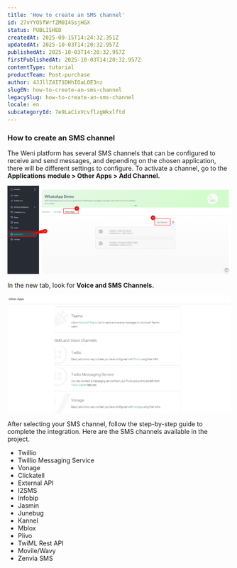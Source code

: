 ```yaml
---
title: 'How to create an SMS channel'
id: 27vYYO5fWrfZM0I4SsjHGX
status: PUBLISHED
createdAt: 2025-09-15T14:24:32.351Z
updatedAt: 2025-10-03T14:20:32.957Z
publishedAt: 2025-10-03T14:20:32.957Z
firstPublishedAt: 2025-10-03T14:20:32.957Z
contentType: tutorial
productTeam: Post-purchase
author: 4JJllZ4I71DHhIOaLOE3nz
slugEN: how-to-create-an-sms-channel
legacySlug: how-to-create-an-sms-channel
locale: en
subcategoryId: 7e9LaCixVcvflzgWkxlftd
---
```


### How to create an SMS channel

The Weni platform has several SMS channels that can be configured to receive and send messages, and depending on the chosen application, there will be different settings to configure. To activate a channel, go to the **Applications** **module > Other Apps > Add Channel.**

![](https://raw.githubusercontent.com/vtexdocs/help-center-content/refs/heads/main/docs/en/tutorials/weni-by-vtex/integrations/how-to-create-an-sms-channel_1.png)

In the new tab, look for **Voice and SMS Channels.**

![](https://raw.githubusercontent.com/vtexdocs/help-center-content/refs/heads/main/docs/en/tutorials/weni-by-vtex/integrations/how-to-create-an-sms-channel_2.png) 

After selecting your SMS channel, follow the step\-by\-step guide to complete the integration. Here are the SMS channels available in the project.

- Twillio
- Twillio Messaging Service
- Vonage
- Clickatell
- External API
- I2SMS
- Infobip
- Jasmin
- Junebug
- Kannel
- Mblox
- Plivo
- TwiML Rest API
- Movile/Wavy
- Zenvia SMS
